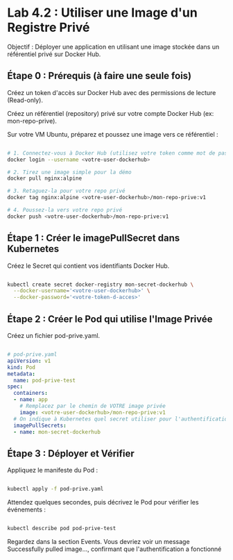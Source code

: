 # Lab 4.2 : Utiliser une Image d'un Registre Privé
Objectif : Déployer une application en utilisant une image stockée dans un référentiel privé sur Docker Hub.

##  Étape 0 : Prérequis (à faire une seule fois)
Créez un token d'accès sur Docker Hub avec des permissions de lecture (Read-only).

Créez un référentiel (repository) privé sur votre compte Docker Hub (ex: mon-repo-prive).

Sur votre VM Ubuntu, préparez et poussez une image vers ce référentiel :

```bash

# 1. Connectez-vous à Docker Hub (utilisez votre token comme mot de passe)
docker login --username <votre-user-dockerhub>

# 2. Tirez une image simple pour la démo
docker pull nginx:alpine

# 3. Retaguez-la pour votre repo privé
docker tag nginx:alpine <votre-user-dockerhub>/mon-repo-prive:v1

# 4. Poussez-la vers votre repo privé
docker push <votre-user-dockerhub>/mon-repo-prive:v1

```

## Étape 1 : Créer le imagePullSecret dans Kubernetes
Créez le Secret qui contient vos identifiants Docker Hub.

```bash

kubectl create secret docker-registry mon-secret-dockerhub \
  --docker-username='<votre-user-dockerhub>' \
  --docker-password='<votre-token-d-acces>'

```
## Étape 2 : Créer le Pod qui utilise l'Image Privée
Créez un fichier pod-prive.yaml.

```YAML

# pod-prive.yaml
apiVersion: v1
kind: Pod
metadata:
  name: pod-prive-test
spec:
  containers:
  - name: app
    # Remplacez par le chemin de VOTRE image privée
    image: <votre-user-dockerhub>/mon-repo-prive:v1
  # On indique à Kubernetes quel secret utiliser pour l'authentification
  imagePullSecrets:
  - name: mon-secret-dockerhub

```
## Étape 3 : Déployer et Vérifier
Appliquez le manifeste du Pod :

```bash

kubectl apply -f pod-prive.yaml
```
Attendez quelques secondes, puis décrivez le Pod pour vérifier les événements :

```bash

kubectl describe pod pod-prive-test
```
Regardez dans la section Events. Vous devriez voir un message Successfully pulled image..., confirmant que l'authentification a fonctionné

